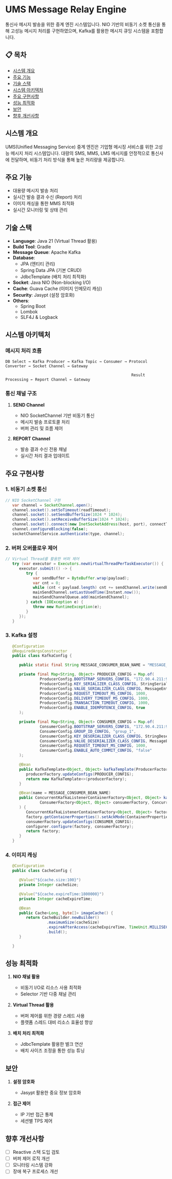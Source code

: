 # UMS Message Relay Engine

통신사 메시지 발송을 위한 중계 엔진 시스템입니다. NIO 기반의 비동기 소켓 통신을 통해 고성능 메시지 처리를 구현하였으며, Kafka를 활용한 메시지 큐잉 시스템을 포함합니다.

## 📋 목차
- [시스템 개요](#시스템-개요)
- [주요 기능](#주요-기능)
- [기술 스택](#기술-스택)
- [시스템 아키텍처](#시스템-아키텍처)
- [주요 구현사항](#주요-구현사항)
- [성능 최적화](#성능-최적화)
- [보안](#보안)
- [향후 개선사항](#향후-개선사항)

## 시스템 개요
UMS(Unified Messaging Service) 중계 엔진은 기업형 메시징 서비스를 위한 고성능 메시지 처리 시스템입니다. 
대량의 SMS, MMS, LMS 메시지를 안정적으로 통신사에 전달하며, 비동기 처리 방식을 통해 높은 처리량을 제공합니다.

## 주요 기능
- 대용량 메시지 발송 처리
- 실시간 발송 결과 수신 (Report) 처리
- 이미지 캐싱을 통한 MMS 최적화
- 실시간 모니터링 및 상태 관리

## 기술 스택
- **Language**: Java 21 (Virtual Thread 활용)
- **Build Tool**: Gradle
- **Message Queue**: Apache Kafka
- **Database**: 
  - JPA (엔티티 관리)
  - Spring Data JPA (기본 CRUD)
  - JdbcTemplate (배치 처리 최적화)
- **Socket**: Java NIO (Non-blocking I/O)
- **Cache**: Guava Cache (이미지 인메모리 캐싱)
- **Security**: Jasypt (설정 암호화)
- **Others**:
  - Spring Boot
  - Lombok
  - SLF4J & Logback

## 시스템 아키텍처
### 메시지 처리 흐름
```
DB Select → Kafka Producer → Kafka Topic → Consumer → Protocol Converter → Socket Channel → Gateway
                                                                              
                                                       Result Processing ← Report Channel ← Gateway
```

### 통신 채널 구조
1. **SEND Channel**
   - NIO SocketChannel 기반 비동기 통신
   - 메시지 발송 프로토콜 처리
   - 버퍼 관리 및 흐름 제어

2. **REPORT Channel**
   - 발송 결과 수신 전용 채널
   - 실시간 처리 결과 업데이트

## 주요 구현사항
### 1. 비동기 소켓 통신
```java
// NIO SocketChannel 구현
   var channel = SocketChannel.open();
   channel.socket().setSoTimeout(readTimeout);
   channel.socket().setSendBufferSize(1024 * 1024);
   channel.socket().setReceiveBufferSize(1024 * 1024);
   channel.socket().connect(new InetSocketAddress(host, port), connectTimeout);
   channel.configureBlocking(false);
   socketChannelService.authenticate(type, channel);
```

### 2. 버퍼 오버플로우 제어
```java
// Virtual Thread를 활용한 버퍼 제어
   try (var executor = Executors.newVirtualThreadPerTaskExecutor()) {
      executor.submit(() -> {
         try {
            var sendBuffer = ByteBuffer.wrap(payload);
            var cnt = 0;
            while (cnt < payload.length) cnt += sendChannel.write(sendBuffer);
            mainSendChannel.setLastUsedTime(Instant.now());
            mainSendChannelQueue.add(mainSendChannel);
         } catch (IOException e) {
            throw new RuntimeException(e);
         }
      });
   }
```

### 3. Kafka 설정
```java
   @Configuration
   @RequiredArgsConstructor
   public class KafkaConfig {

      public static final String MESSAGE_CONSUMER_BEAN_NAME = "MESSAGE_CONSUMER_BEAN_NAME";

      private final Map<String, Object> PRODUCER_CONFIG = Map.of(
               ProducerConfig.BOOTSTRAP_SERVERS_CONFIG, "172.90.4.211:9092",
               ProducerConfig.KEY_SERIALIZER_CLASS_CONFIG, StringSerializer.class,
               ProducerConfig.VALUE_SERIALIZER_CLASS_CONFIG, MessageEntitySerializer.class,
               ProducerConfig.REQUEST_TIMEOUT_MS_CONFIG, 1000,
               ProducerConfig.DELIVERY_TIMEOUT_MS_CONFIG, 1000,
               ProducerConfig.TRANSACTION_TIMEOUT_CONFIG, 1000,
               ProducerConfig.ENABLE_IDEMPOTENCE_CONFIG, true
      );

      private final Map<String, Object> CONSUMER_CONFIG = Map.of(
               ConsumerConfig.BOOTSTRAP_SERVERS_CONFIG, "172.90.4.211:9092",
               ConsumerConfig.GROUP_ID_CONFIG, "group_1",
               ConsumerConfig.KEY_DESERIALIZER_CLASS_CONFIG, StringDeserializer.class,
               ConsumerConfig.VALUE_DESERIALIZER_CLASS_CONFIG, MessageEntityDeserializer.class,
               ConsumerConfig.REQUEST_TIMEOUT_MS_CONFIG, 1000,
               ConsumerConfig.ENABLE_AUTO_COMMIT_CONFIG, "false"
      );

      @Bean
      public KafkaTemplate<Object, Object> kafkaTemplate(ProducerFactory<Object, Object> producerFactory) {
         producerFactory.updateConfigs(PRODUCER_CONFIG);
         return new KafkaTemplate<>(producerFactory);
      }

      @Bean(name = MESSAGE_CONSUMER_BEAN_NAME)
      public ConcurrentKafkaListenerContainerFactory<Object, Object> kafkaListenerContainerFactory(
               ConsumerFactory<Object, Object> consumerFactory, ConcurrentKafkaListenerContainerFactoryConfigurer configurer
      ) {
         ConcurrentKafkaListenerContainerFactory<Object, Object> factory = new ConcurrentKafkaListenerContainerFactory<>();
         factory.getContainerProperties().setAckMode(ContainerProperties.AckMode.MANUAL_IMMEDIATE); // 카프카 수동 커밋 비동기 모드로 전환
         consumerFactory.updateConfigs(CONSUMER_CONFIG);
         configurer.configure(factory, consumerFactory);
         return factory;
      }
   }
```

### 4. 이미지 캐싱
```java
   @Configuration
   public class CacheConfig {

      @Value("${cache.size:100}")
      private Integer cacheSize;

      @Value("${cache.expireTime:1800000}")
      private Integer cacheExpireTime;

      @Bean
      public Cache<Long, byte[]> imageCache() {
         return CacheBuilder.newBuilder()
                  .maximumSize(cacheSize)
                  .expireAfterAccess(cacheExpireTime, TimeUnit.MILLISECONDS)
                  .build();
      }

   }
```

## 성능 최적화
1. **NIO 채널 활용**
   - 비동기 I/O로 리소스 사용 최적화
   - Selector 기반 다중 채널 관리

2. **Virtual Thread 활용**
   - 버퍼 제어를 위한 경량 스레드 사용
   - 플랫폼 스레드 대비 리소스 효율성 향상

3. **배치 처리 최적화**
   - JdbcTemplate 활용한 벌크 연산
   - 배치 사이즈 조정을 통한 성능 튜닝

## 보안
1. **설정 암호화**
   - Jasypt 활용한 중요 정보 암호화

2. **접근 제어**
   - IP 기반 접근 통제
   - 세션별 TPS 제어

## 향후 개선사항
- [ ] Reactive 스택 도입 검토
- [ ] 버퍼 제어 로직 개선
- [ ] 모니터링 시스템 강화
- [ ] 장애 복구 프로세스 개선
